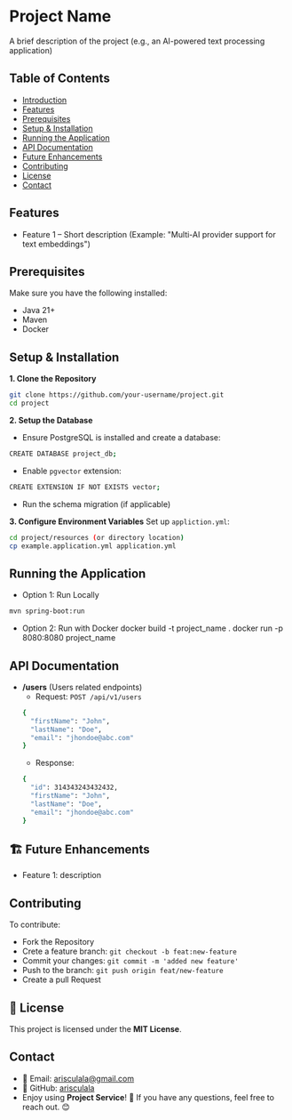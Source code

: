 # Project Name
A brief description of the project (e.g., an AI-powered text processing application)

## Table of Contents
- [Introduction](#introduction)
- [Features](#features)
- [Prerequisites](#prerequisites)
- [Setup & Installation](#setupinstallation)
- [Running the Application](#runningtheapplication)
- [API Documentation](#apidocumentation)
- [Future Enhancements](#futureenhancements)
- [Contributing](#contributing)
- [License](#license)
- [Contact](#contact)


## Features
- Feature 1 – Short description (Example: "Multi-AI provider support for text embeddings")


## Prerequisites
Make sure you have the following installed:
- Java 21+
- Maven
- Docker


## Setup & Installation
**1. Clone the Repository**
```bash
git clone https://github.com/your-username/project.git
cd project
```

**2. Setup the Database**
- Ensure PostgreSQL is installed and create a database:
```bash
CREATE DATABASE project_db;
```
- Enable `pgvector` extension:
```bash
CREATE EXTENSION IF NOT EXISTS vector;
```
- Run the schema migration (if applicable)

**3. Configure Environment Variables**
Set up `appliction.yml`:
```bash
cd project/resources (or directory location)
cp example.application.yml application.yml
```


## Running the Application
- Option 1: Run Locally
```bash
mvn spring-boot:run
```

- Option 2: Run with Docker
docker build -t project_name .
docker run -p 8080:8080 project_name


## API Documentation
- **/users** (Users related endpoints)
  - Request: `POST /api/v1/users`
  ```bash
  {
    "firstName": "John",
    "lastName": "Doe",
    "email": "jhondoe@abc.com"
  }
  ```
  - Response:
  ```bash
  {
    "id": 314343243432432,
    "firstName": "John",
    "lastName": "Doe",
    "email": "jhondoe@abc.com"
  }
  ```


## 🏗 Future Enhancements
- Feature 1: description


## Contributing
To contribute:
- Fork the Repository
- Crete a feature branch: `git checkout -b feat:new-feature`
- Commit your changes: `git commit -m 'added new feature'`
- Push to the branch: `git push origin feat/new-feature`
- Create a pull Request


## 📄 License
This project is licensed under the **MIT License**.


## Contact
- 📧 Email: arisculala@gmail.com
- 🐙 GitHub: [arisculala](https://github.com/arisculala "Visit MyGithub")
- Enjoy using **Project Service**! 🚀 If you have any questions, feel free to reach out. 😊

